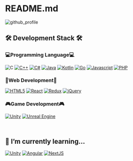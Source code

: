 <!--
**Snshadow/Snshadow** is a ✨ _special_ ✨ repository because its `README.md` (this file) appears on your GitHub profile.

Here are some ideas to get you started:

- 🔭 I’m currently working on ...
- 🌱 I’m currently learning ...
- 👯 I’m looking to collaborate on ...
- 🤔 I’m looking for help with ...
- 💬 Ask me about ...
- 📫 How to reach me: ...
- 😄 Pronouns: ...
- ⚡ Fun fact: ...
-->

# README.md

![github_profile](https://capsule-render.vercel.app/api?type=soft&color=0:6ED9FF,100:73ECC8&height=250&section=header&text=Snshadow's%20Github&fontSize=90&fontColor=789FFA)  

## 🛠 Development Stack 🛠

### 💻Programming Language💻

![C](https://img.shields.io/badge/C-24CF7B?style=plastic&logo=c&logoColor=A8B9CC)
[![C++](https://img.shields.io/badge/C++-97ca00?style=plastic&logo=cplusplus&logoColor=00599C)](https://cplusplus.com)
[![C#](https://img.shields.io/badge/C%23-158BFF?style=plastic&logo=csharp&logoColor=239120)](https://learn.microsoft.com/en-us/dotnet/csharp)
[![Java](https://img.shields.io/badge/Java-FFA200?style=plastic&logo=Java&logoColor=00599C)](https://dev.java)
[![Kotlin](https://img.shields.io/badge/Kotlin-BC0032?style=plastic&logo=kotlin&logoColor=7F52FF)](https://kotlinlang.org)
[![Go](https://img.shields.io/badge/Go-B604A4?style=plastic&logo=go&logoColor=00ADD8)](https://go.dev)
[![Javascript](https://img.shields.io/badge/Javascript-7200E4?style=plastic&logo=javascript&logoColor=F7DF1E)](https://developer.mozilla.org/en-US/docs/Web/JavaScript)
[![PHP](https://img.shields.io/badge/PHP-0ED0DE?style=plastic&logo=php&logoColor=777BB4)](https://www.php.net)

### 📰**Web** Development📰

[![HTML5](https://img.shields.io/badge/HTML5-97ca00?style=plastic&logo=html5&logoColor=E34F26)](https://developer.mozilla.org/en-US/docs/Web/HTML)
[![React](https://img.shields.io/badge/React-violet?style=plastic&logo=react&logoColor=61DAFB)](https://reactjs.org)
[![Redux](https://img.shields.io/badge/Redux-0043CA?style=plastic&logo=redux&logoColor=764ABC)](https://redux.js.org)
[![jQuery](https://img.shields.io/badge/jQuery-yellowgreen?style=plastic&logo=jquery&logoColor=0769AD)](https://jquery.com)

### 🎮**Game** Development🎮

[![Unity](https://img.shields.io/badge/Unity-45cc22?style=plastic&logo=unity&logoColor=000000)](https://unity.com)
[![Unreal Engine](https://img.shields.io/badge/Unreal%20Engine-AE0034?style=plastic&logo=unrealengine&logoColor=0E1128)](https://www.unrealengine.com)

&nbsp;

## 🌱 I’m currently learning...

  [![Unity](https://img.shields.io/badge/Unity-45cc22?style=plastic&logo=unity&logoColor=000000)](https://unity.com)
  [![Angular](https://img.shields.io/badge/Angular-E9A300?style=plastic&logo=angular&logoColor=DD0031)](https://angular.io)
  [![NextJS](https://img.shields.io/badge/Next.js-808080?style=plastic&logo=next.js&logoColor=000000)](https://nextjs.org)

